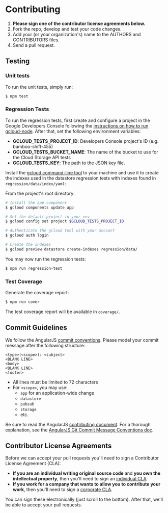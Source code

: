 # Contributing

1. **Please sign one of the contributor license agreements below.**
2. Fork the repo, develop and test your code changes.
3. Add your (or your organization's) name to the AUTHORS and CONTRIBUTORS files.
4. Send a pull request.

## Testing

### Unit tests

To run the unit tests, simply run:

``` sh
$ npm test
```

### Regression Tests

To run the regression tests, first create and configure a project in the Google Developers Console following the [instructions on how to run gcloud-node][elsewhere]. After that, set the following environment variables:

- **GCLOUD_TESTS_PROJECT_ID**: Developers Console project's ID (e.g. bamboo-shift-455)
- **GCLOUD_TESTS_BUCKET_NAME**: The name of the bucket to use for the Cloud Storage API tests
- **GCLOUD_TESTS_KEY**: The path to the JSON key file.

Install the [gcloud command-line tool][gcloudcli] to your machine and use it to create the indexes used in the datastore regression tests with indexes found in `regression/data/index/yaml`:

From the project's root directory:

``` sh
# Install the app component
$ gcloud components update app

# Set the default project in your env
$ gcloud config set project $GCLOUD_TESTS_PROJECT_ID

# Authenticate the gcloud tool with your account
$ gcloud auth login

# Create the indexes
$ gcloud preview datastore create-indexes regression/data/
```

You may now run the regression tests:

``` sh
$ npm run regression-test
```

### Test Coverage

Generate the coverage report:

``` sh
$ npm run cover
```

The test coverage report will be available in `coverage/`.

## Commit Guidelines

We follow the AngularJS [commit conventions][ngcontributing]. Please model your commit message after the following structure:

```
<type>(<scope>): <subject>
<BLANK LINE>
<body>
<BLANK LINE>
<footer>
```

- All lines must be limited to 72 characters
- For `<scope>`, you may use:
  - `app` for an application-wide change
  - `datastore`
  - `pubsub`
  - `storage`
  - etc.

Be sure to read the AngularJS [contributing document][ngcontributing]. For a thorough explanation, see the [AngularJS Git Commit Message Conventions doc][commitdoc].

## Contributor License Agreements

Before we can accept your pull requests you'll need to sign a Contributor License Agreement (CLA):

- **If you are an individual writing original source code** and **you own the intellectual property**, then you'll need to sign an [individual CLA][indvcla].
- **If you work for a company that wants to allow you to contribute your work**, then you'll need to sign a [corporate CLA][corpcla].

You can sign these electronically (just scroll to the bottom). After that, we'll be able to accept your pull requests.

[elsewhere]: README.md#elsewhere
[gcloudcli]: https://developers.google.com/cloud/sdk/gcloud/
[indvcla]: https://developers.google.com/open-source/cla/individual
[corpcla]: https://developers.google.com/open-source/cla/corporate
[ngcontributing]: https://github.com/angular/angular.js/blob/master/CONTRIBUTING.md#commit-message-format
[commitdoc]: https://docs.google.com/document/d/1QrDFcIiPjSLDn3EL15IJygNPiHORgU1_OOAqWjiDU5Y/edit#

